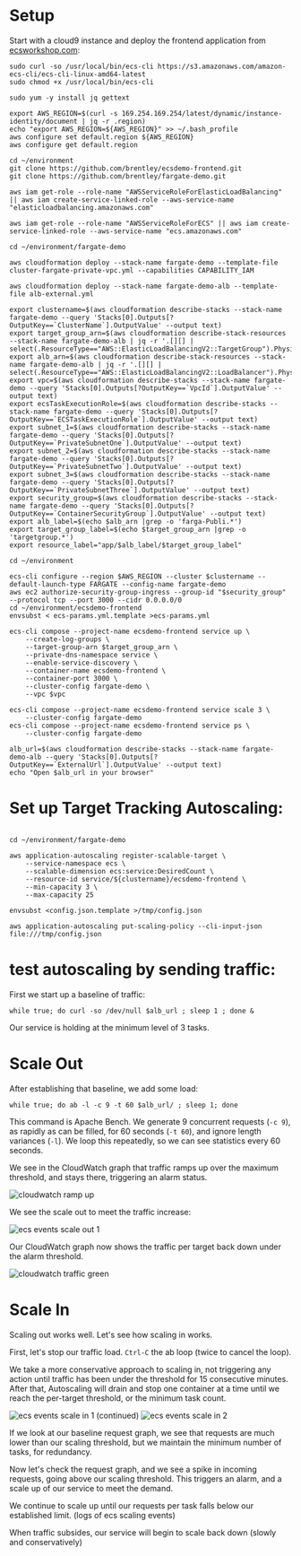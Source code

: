 # Setup

Start with a cloud9 instance and deploy the frontend application from [ecsworkshop.com](https://ecsworkshop.com):

```
sudo curl -so /usr/local/bin/ecs-cli https://s3.amazonaws.com/amazon-ecs-cli/ecs-cli-linux-amd64-latest
sudo chmod +x /usr/local/bin/ecs-cli

sudo yum -y install jq gettext

export AWS_REGION=$(curl -s 169.254.169.254/latest/dynamic/instance-identity/document | jq -r .region)
echo "export AWS_REGION=${AWS_REGION}" >> ~/.bash_profile
aws configure set default.region ${AWS_REGION}
aws configure get default.region

cd ~/environment
git clone https://github.com/brentley/ecsdemo-frontend.git
git clone https://github.com/brentley/fargate-demo.git

aws iam get-role --role-name "AWSServiceRoleForElasticLoadBalancing" || aws iam create-service-linked-role --aws-service-name "elasticloadbalancing.amazonaws.com"

aws iam get-role --role-name "AWSServiceRoleForECS" || aws iam create-service-linked-role --aws-service-name "ecs.amazonaws.com"

cd ~/environment/fargate-demo

aws cloudformation deploy --stack-name fargate-demo --template-file cluster-fargate-private-vpc.yml --capabilities CAPABILITY_IAM

aws cloudformation deploy --stack-name fargate-demo-alb --template-file alb-external.yml

export clustername=$(aws cloudformation describe-stacks --stack-name fargate-demo --query 'Stacks[0].Outputs[?OutputKey==`ClusterName`].OutputValue' --output text)
export target_group_arn=$(aws cloudformation describe-stack-resources --stack-name fargate-demo-alb | jq -r '.[][] | select(.ResourceType=="AWS::ElasticLoadBalancingV2::TargetGroup").PhysicalResourceId')
export alb_arn=$(aws cloudformation describe-stack-resources --stack-name fargate-demo-alb | jq -r '.[][] | select(.ResourceType=="AWS::ElasticLoadBalancingV2::LoadBalancer").PhysicalResourceId')
export vpc=$(aws cloudformation describe-stacks --stack-name fargate-demo --query 'Stacks[0].Outputs[?OutputKey==`VpcId`].OutputValue' --output text)
export ecsTaskExecutionRole=$(aws cloudformation describe-stacks --stack-name fargate-demo --query 'Stacks[0].Outputs[?OutputKey==`ECSTaskExecutionRole`].OutputValue' --output text)
export subnet_1=$(aws cloudformation describe-stacks --stack-name fargate-demo --query 'Stacks[0].Outputs[?OutputKey==`PrivateSubnetOne`].OutputValue' --output text)
export subnet_2=$(aws cloudformation describe-stacks --stack-name fargate-demo --query 'Stacks[0].Outputs[?OutputKey==`PrivateSubnetTwo`].OutputValue' --output text)
export subnet_3=$(aws cloudformation describe-stacks --stack-name fargate-demo --query 'Stacks[0].Outputs[?OutputKey==`PrivateSubnetThree`].OutputValue' --output text)
export security_group=$(aws cloudformation describe-stacks --stack-name fargate-demo --query 'Stacks[0].Outputs[?OutputKey==`ContainerSecurityGroup`].OutputValue' --output text)
export alb_label=$(echo $alb_arn |grep -o 'farga-Publi.*')
export target_group_label=$(echo $target_group_arn |grep -o 'targetgroup.*')
export resource_label="app/$alb_label/$target_group_label"

cd ~/environment

ecs-cli configure --region $AWS_REGION --cluster $clustername --default-launch-type FARGATE --config-name fargate-demo
aws ec2 authorize-security-group-ingress --group-id "$security_group" --protocol tcp --port 3000 --cidr 0.0.0.0/0
cd ~/environment/ecsdemo-frontend
envsubst < ecs-params.yml.template >ecs-params.yml

ecs-cli compose --project-name ecsdemo-frontend service up \
    --create-log-groups \
    --target-group-arn $target_group_arn \
    --private-dns-namespace service \
    --enable-service-discovery \
    --container-name ecsdemo-frontend \
    --container-port 3000 \
    --cluster-config fargate-demo \
    --vpc $vpc
    
ecs-cli compose --project-name ecsdemo-frontend service scale 3 \
    --cluster-config fargate-demo
ecs-cli compose --project-name ecsdemo-frontend service ps \
    --cluster-config fargate-demo

alb_url=$(aws cloudformation describe-stacks --stack-name fargate-demo-alb --query 'Stacks[0].Outputs[?OutputKey==`ExternalUrl`].OutputValue' --output text)
echo "Open $alb_url in your browser"

```

# Set up Target Tracking Autoscaling:
```

cd ~/environment/fargate-demo

aws application-autoscaling register-scalable-target \
    --service-namespace ecs \
    --scalable-dimension ecs:service:DesiredCount \
    --resource-id service/${clustername}/ecsdemo-frontend \
    --min-capacity 3 \
    --max-capacity 25

envsubst <config.json.template >/tmp/config.json

aws application-autoscaling put-scaling-policy --cli-input-json file:///tmp/config.json

```


# test autoscaling by sending traffic:

First we start up a baseline of traffic:
```
while true; do curl -so /dev/null $alb_url ; sleep 1 ; done &                  

```
Our service is holding at the minimum level of 3 tasks.


# Scale Out
After establishing that baseline, we add some load:
```
while true; do ab -l -c 9 -t 60 $alb_url/ ; sleep 1; done
```
This command is Apache Bench. We generate 9 concurrent requests (`-c 9`), as 
rapidly as can be filled, for 60 seconds (`-t 60`), and ignore length variances (`-l`).
We loop this repeatedly, so we can see statistics every 60 seconds.

We see in the CloudWatch graph that traffic ramps up over the maximum threshold, 
and stays there, triggering an alarm status.

![cloudwatch ramp up](images/cloudwatch_ramp_up.png)

We see the scale out to meet the traffic increase:

![ecs events scale out 1](images/ecs_events_scale_out_1.png)

Our CloudWatch graph now shows the traffic per target back down under the alarm threshold.

![cloudwatch traffic green](images/cloudwatch_traffic_green.png)

# Scale In
Scaling out works well. Let's see how scaling in works.

First, let's stop our traffic load. `Ctrl-C` the ab loop (twice to cancel the loop).

We take a more conservative approach to scaling in, not triggering any action until
traffic has been under the threshold for 15 consecutive minutes. After that, Autoscaling
will drain and stop one container at a time until we reach the per-target threshold, or
the minimum task count.

![ecs events scale in 1](images/ecs_events_scale_in_1.png)
(continued)
![ecs events scale in 2](images/ecs_events_scale_in_1.png)

If we look at our baseline request graph, we see that requests are much lower than our 
scaling threshold, but we maintain the minimum number of tasks, for redundancy.

Now let's check the request graph, and we see a spike in incoming requests, going above our scaling threshold. This triggers
an alarm, and a scale up of our service to meet the demand.

We continue to scale up until our requests per task falls below our established limit. 
(logs of ecs scaling events)

When traffic subsides, our service will begin to scale back down (slowly and conservatively)